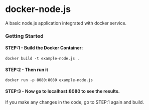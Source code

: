 # docker-node.js
A basic node.js application integrated with docker service.

### Getting Started

#### STEP:1 - Build the Docker Container:

```
docker build -t example-node.js .
```

#### STEP:2 - Then run it

```
docker run -p 8080:8080 example-node.js 
```

#### STEP:3 - Now go to localhost:8080 to see the results.

If you make any changes in the code, go to STEP:1 again and build.



